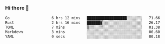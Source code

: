 ### Hi there 👋

<!--
**yeya24/yeya24** is a ✨ _special_ ✨ repository because its `README.md` (this file) appears on your GitHub profile.

Here are some ideas to get you started:

- 🔭 I’m currently working on ...
- 🌱 I’m currently learning ...
- 👯 I’m looking to collaborate on ...
- 🤔 I’m looking for help with ...
- 💬 Ask me about ...
- 📫 How to reach me: ...
- 😄 Pronouns: ...
- ⚡ Fun fact: ...
-->

<!--START_SECTION:waka-->

```txt
Go                   6 hrs 12 mins   ██████████████████░░░░░░░   71.66 %
Rust                 2 hrs 16 mins   ██████▓░░░░░░░░░░░░░░░░░░   26.17 %
TOML                 7 mins          ▒░░░░░░░░░░░░░░░░░░░░░░░░   01.38 %
Markdown             3 mins          ░░░░░░░░░░░░░░░░░░░░░░░░░   00.60 %
YAML                 0 secs          ░░░░░░░░░░░░░░░░░░░░░░░░░   00.18 %
```

<!--END_SECTION:waka-->
